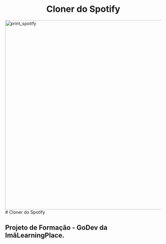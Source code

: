 <h1 align="center"> Cloner do Spotify </h1>
<img width="612" alt="print_spotify" src="https://user-images.githubusercontent.com/105944368/171059821-c8b6e370-998a-41f8-869c-1790de7c9fbc.png">
# Cloner do Spotify
<h2>Projeto de Formação - GoDev da ImãLearningPlace.</h2>
